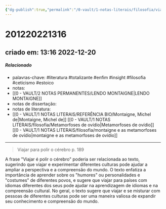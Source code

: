 ```yaml
---
{"dg-publish":true,"permalink":"/0-vault/1-notas-literais/filosofia/viajar-para-polir-o-cerebro/","tags":["literatura","totalizante","enfim","insight","filosofia","ceticismo","estoico"],"dgHomeLink":true,"dgShowLocalGraph":true,"dgShowFileTree":true,"noteIcon":""}
---
```


# 201220221316
## criado em: 13:16 2022-12-20

##### Relacionado
- palavras-chave: #literatura #totalizante #enfim #insight #filosofia #ceticismo #estoico 
- notas: 
- [[0 - VAULT/2 NOTAS PERMANENTES/LENDO MONTAIGNE\|LENDO MONTAIGNE]]
- notas de dissertação:
- notas de literatura: 
- [[0 - VAULT/1 NOTAS LITERAIS/REFERÊNCIA BIO/Montaigne, Michel de\|Montaigne, Michel de]]
[[0 - VAULT/1 NOTAS LITERAIS/filosofia/Metamorfoses de ovídio\|Metamorfoses de ovídio]]
[[0 - VAULT/1 NOTAS LITERAIS/filosofia/montaigne e as metamorfoses de ovídio\|montaigne e as metamorfoses de ovídio]]

---
>Viajar para polir o cérebro
p. 189

A frase "Viajar é polir o cérebro" poderia ser relacionada ao texto, sugerindo que viajar e experimentar diferentes culturas pode ajudar a ampliar a perspectiva e a compreensão do mundo. O texto enfatiza a importância de aprender sobre os "humores" ou personalidades e "costumes" de diferentes povos, e sugere que viajar para países com idiomas diferentes dos seus pode ajudar na aprendizagem de idiomas e na compreensão cultural. No geral, o texto sugere que viajar e se misturar com pessoas de diferentes culturas pode ser uma maneira valiosa de expandir seu conhecimento e compreensão do mundo.